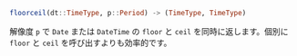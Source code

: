 ```julia
floorceil(dt::TimeType, p::Period) -> (TimeType, TimeType)
```

解像度 `p` で `Date` または `DateTime` の `floor` と `ceil` を同時に返します。個別に `floor` と `ceil` を呼び出すよりも効率的です。
